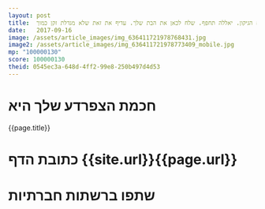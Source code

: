 ```yaml
---
layout: post
title:  מהנדס וזקן. מה תעשה כשיסתיים הגיקון. יאללה תחפף. שלח לכאן את הבת שלך. עדיף את זאת שלא מגדלת זקן כמוך.
date:   2017-09-16
image: /assets/article_images/img_636411721978768431.jpg
image2: /assets/article_images/img_636411721978773409_mobile.jpg
mp: "100000130"
score: 100000130
theid: 0545ec3a-648d-4ff2-99e8-250b497d4d53
---
```

# חכמת הצפרדע שלך היא
{{page.title}}

# כתובת הדף {{site.url}}{{page.url}}
# שתפו ברשתות חברתיות